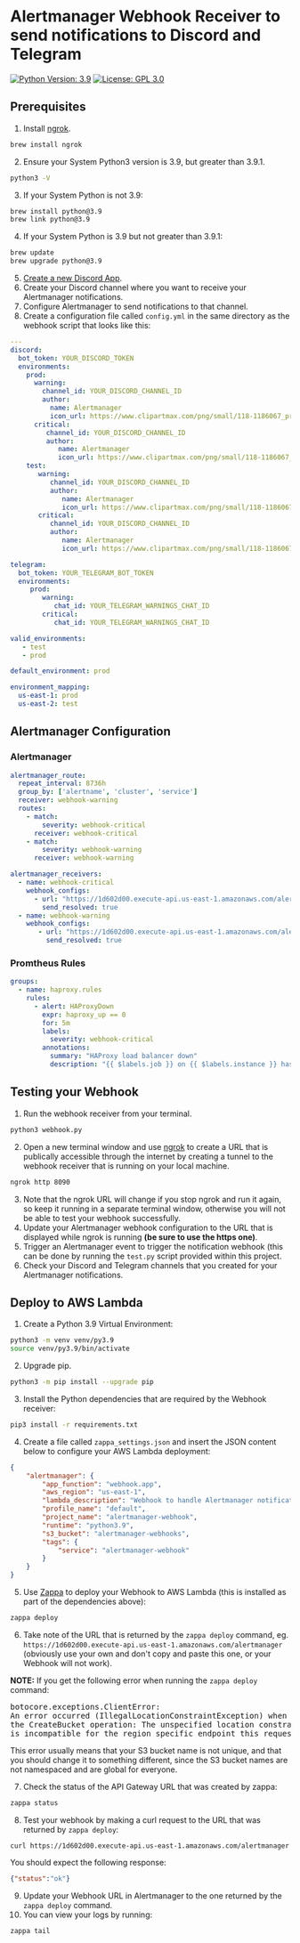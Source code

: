 # Alertmanager Webhook Receiver to send notifications to Discord and Telegram

[![Python Version: 3.9](
https://img.shields.io/badge/Python%20application-v3.9-blue
)](https://www.python.org/downloads/release/python-3913/)
[![License: GPL 3.0](
https://img.shields.io/github/license/ashleykleynhans/alertmanager-webhook
)](https://opensource.org/licenses/GPL-3.0)

## Prerequisites

1. Install [ngrok](https://ngrok.com/).
```bash
brew install ngrok
```
2. Ensure your System Python3 version is 3.9, but greater than 3.9.1.
```bash
python3 -V
```
3. If your System Python is not 3.9:
```bash
brew install python@3.9
brew link python@3.9
```
4. If your System Python is 3.9 but not greater than 3.9.1:
```bash
brew update
brew upgrade python@3.9
```
5. [Create a new Discord App](https://discord.com/developers/applications).
6. Create your Discord channel where you want to receive your
   Alertmanager notifications.
7. Configure Alertmanager to send notifications to that channel.
8. Create a configuration file called `config.yml` in the same directory
   as the webhook script that looks like this:
```yml
---
discord:
  bot_token: YOUR_DISCORD_TOKEN
  environments:
    prod:
      warning:
        channel_id: YOUR_DISCORD_CHANNEL_ID
        author:
          name: Alertmanager
          icon_url: https://www.clipartmax.com/png/small/118-1186067_prometheus-software-logo-prometheus-monitoring.png
      critical:
         channel_id: YOUR_DISCORD_CHANNEL_ID
         author:
            name: Alertmanager
            icon_url: https://www.clipartmax.com/png/small/118-1186067_prometheus-software-logo-prometheus-monitoring.png
    test:
       warning:
          channel_id: YOUR_DISCORD_CHANNEL_ID
          author:
             name: Alertmanager
             icon_url: https://www.clipartmax.com/png/small/118-1186067_prometheus-software-logo-prometheus-monitoring.png
       critical:
          channel_id: YOUR_DISCORD_CHANNEL_ID
          author:
             name: Alertmanager
             icon_url: https://www.clipartmax.com/png/small/118-1186067_prometheus-software-logo-prometheus-monitoring.png

telegram:
  bot_token: YOUR_TELEGRAM_BOT_TOKEN
  environments:
     prod:
        warning:
           chat_id: YOUR_TELEGRAM_WARNINGS_CHAT_ID
        critical:
           chat_id: YOUR_TELEGRAM_WARNINGS_CHAT_ID

valid_environments:
   - test
   - prod

default_environment: prod

environment_mapping:
  us-east-1: prod
  us-east-2: test
```

## Alertmanager Configuration
### Alertmanager
```yaml
alertmanager_route:
  repeat_interval: 8736h
  group_by: ['alertname', 'cluster', 'service']
  receiver: webhook-warning
  routes:
    - match:
        severity: webhook-critical
      receiver: webhook-critical
    - match:
        severity: webhook-warning
      receiver: webhook-warning

alertmanager_receivers:
  - name: webhook-critical
    webhook_configs:
      - url: "https://1d602d00.execute-api.us-east-1.amazonaws.com/alertmanager/critical"
        send_resolved: true
  - name: webhook-warning
    webhook_configs:
       - url: "https://1d602d00.execute-api.us-east-1.amazonaws.com/alertmanager/warning"
         send_resolved: true
```
### Promtheus Rules
```yaml
groups:
  - name: haproxy.rules
    rules:
      - alert: HAProxyDown
        expr: haproxy_up == 0
        for: 5m
        labels:
          severity: webhook-critical
        annotations:
          summary: "HAProxy load balancer down"
          description: "{{ $labels.job }} on {{ $labels.instance }} has been down for 5 minutes."
```

## Testing your Webhook

1. Run the webhook receiver from your terminal.
```bash
python3 webhook.py
```
2. Open a new terminal window and use [ngrok](https://ngrok.com/) to create
a URL that is publically accessible through the internet by creating a tunnel
to the webhook receiver that is running on your local machine.
```bash
ngrok http 8090
```
3. Note that the ngrok URL will change if you stop ngrok and run it again,
   so keep it running in a separate terminal window, otherwise you will not
   be able to test your webhook successfully.
4. Update your Alertmanager webhook configuration to the URL that is displayed
while ngrok is running **(be sure to use the https one)**.
5. Trigger an Alertmanager event to trigger the notification webhook (this can
   be done by running the `test.py` script provided within this project.
6. Check your Discord and Telegram channels that you created for your Alertmanager
   notifications.

## Deploy to AWS Lambda

1. Create a Python 3.9 Virtual Environment:
```bash
python3 -m venv venv/py3.9
source venv/py3.9/bin/activate
```
2. Upgrade pip.
```bash
python3 -m pip install --upgrade pip
```
3. Install the Python dependencies that are required by the Webhook receiver:
```bash
pip3 install -r requirements.txt
```
4. Create a file called `zappa_settings.json` and insert the JSON content below
to configure your AWS Lambda deployment:
```json
{
    "alertmanager": {
        "app_function": "webhook.app",
        "aws_region": "us-east-1",
        "lambda_description": "Webhook to handle Alertmanager notifications",
        "profile_name": "default",
        "project_name": "alertmanager-webhook",
        "runtime": "python3.9",
        "s3_bucket": "alertmanager-webhooks",
        "tags": {
            "service": "alertmanager-webhook"
        }
    }
}
```
5. Use [Zappa](https://github.com/Zappa/Zappa) to deploy your Webhook
to AWS Lambda (this is installed as part of the dependencies above):
```bash
zappa deploy
```
6. Take note of the URL that is returned by the `zappa deploy` command,
eg. `https://1d602d00.execute-api.us-east-1.amazonaws.com/alertmanager`
   (obviously use your own and don't copy and paste this one, or your
Webhook will not work).

**NOTE:** If you get the following error when running the `zappa deploy` command:

<pre>
botocore.exceptions.ClientError:
An error occurred (IllegalLocationConstraintException) when calling
the CreateBucket operation: The unspecified location constraint
is incompatible for the region specific endpoint this request was sent to.
</pre>

This error usually means that your S3 bucket name is not unique, and that you
should change it to something different, since the S3 bucket names are not
namespaced and are global for everyone.

7. Check the status of the API Gateway URL that was created by zappa:
```bash
zappa status
```
8. Test your webhook by making a curl request to the URL that was returned
by `zappa deploy`:
```
curl https://1d602d00.execute-api.us-east-1.amazonaws.com/alertmanager
```
You should expect the following response:
```json
{"status":"ok"}
```
9. Update your Webhook URL in Alertmanager to the one returned by the
`zappa deploy` command.
10. You can view your logs by running:
```bash
zappa tail
```
